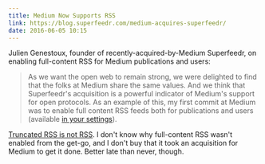 ```yaml
---
title: Medium Now Supports RSS 
link: https://blog.superfeedr.com/medium-acquires-superfeedr/
date: 2016-06-05 10:15
---
```


Julien Genestoux, founder of recently-acquired-by-Medium Superfeedr, on enabling full-content RSS for Medium publications and users: 

> As we want the open web to remain strong, we were delighted to find that the folks at Medium share the same values. And we think that Superfeedr's acquisition is a powerful indicator of Medium's support for open protocols. As an example of this, my first commit at Medium was to enable full content RSS feeds both for publications and users (available [in your settings](https://medium.com/me/settings)).  

[Truncated RSS is not RSS][twitter]. I don't know why full-content RSS wasn't enabled from the get-go, and I don't buy that it took an acquisition for Medium to get it done. Better late than never, though. 

[twitter]: https://twitter.com/Dreger/status/717521577504600064
